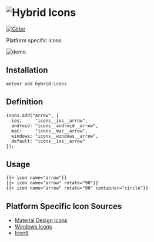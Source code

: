 # ![Hybrid](http://i.imgur.com/jUDMlbO.png) Icons

[![Gitter](https://badges.gitter.im/Join%20Chat.svg)](https://gitter.im/meteorhybrid/platform?utm_source=badge&utm_medium=badge&utm_campaign=pr-badge)

Platform specific icons

![demo](http://i.imgur.com/WaxGg1M.png)

## Installation
```
meteor add hybrid:icons
```

## Definition
```
Icons.add("arrow", {
  ios:     "icons__ios__arrow",
  android: "icons__android__arrow",
  mac:     "icons__mac__arrow",
  windows: "icons__windows__arrow",
  default: "icons__ios__arrow"
});
```

## Usage
```
{{> icon name="arrow"}}
{{> icon name="arrow" rotate="90"}}
{{> icon name="arrow" rotate="90" container="circle"}}
```

## Platform Specific Icon Sources
* [Material Design Icons](https://github.com/google/material-design-icons)
* [Windows Icons](https://github.com/winjs/winjs/tree/master/src/fonts)
* [Icon8](http://icons8.com/)
